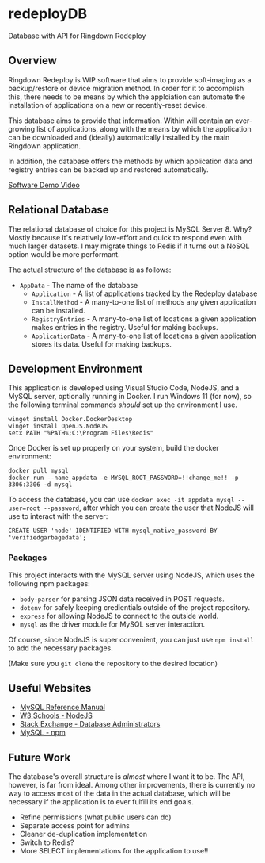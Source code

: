 # redeployDB
 Database with API for Ringdown Redeploy

## Overview

Ringdown Redeploy is WIP software that aims to provide soft-imaging as a backup/restore or device migration method. In order for it to accomplish this, there needs to be means by which the applciation can automate the installation of applications on a new or recently-reset device.

This database aims to provide that information. Within will contain an ever-growing list of applications, along with the means by which the application can be downloaded and (ideally) automatically installed by the main Ringdown application.

In addition, the database offers the methods by which application data and registry entries can be backed up and restored automatically.

[Software Demo Video](https://drive.google.com/file/d/11xxzFv4iBVCRgnjeyECNCEQGBpqoZ31y/view?usp=share_link)

## Relational Database

The relational database of choice for this project is MySQL Server 8. Why? Mostly because it's relatively low-effort and quick to respond even with much larger datasets. I may migrate things to Redis if it turns out a NoSQL option would be more performant.

The actual structure of the database is as follows:
* `AppData` - The name of the database
    * `Application` - A list of applications tracked by the Redeploy database
    * `InstallMethod` - A many-to-one list of methods any given application can be installed.
    * `RegistryEntries` - A many-to-one list of locations a given application makes entries in the registry. Useful for making backups.
    * `ApplicationData` - A many-to-one list of locations a given application stores its data. Useful for making backups.

## Development Environment

This application is developed using Visual Studio Code, NodeJS, and a MySQL server, optionally running in Docker. I run Windows 11 (for now), so the following terminal commands _should_ set up the environment I use.

```
winget install Docker.DockerDesktop
winget install OpenJS.NodeJS
setx PATH "%PATH%;C:\Program Files\Redis"
```
Once Docker is set up properly on your system, build the docker environment:
```
docker pull mysql
docker run --name appdata -e MYSQL_ROOT_PASSWORD=!!change_me!! -p 3306:3306 -d mysql
```
To access the database, you can use `docker exec -it appdata mysql --user=root --password`, after which you can create the user that NodeJS will use to interact with the server: 

```
CREATE USER 'node' IDENTIFIED WITH mysql_native_password BY 'verifiedgarbagedata';
```

### Packages

This project interacts with the MySQL server using NodeJS, which uses the following npm packages:
* `body-parser` for parsing JSON data received in POST requests.
* `dotenv` for safely keeping credientials outside of the project repository.
* `express` for allowing NodeJS to connect to the outside world.
* `mysql` as the driver module for MySQL server interaction.

Of course, since NodeJS is super convenient, you can just use `npm install` to add the necessary packages.

(Make sure you `git clone` the repository to the desired location)

## Useful Websites

- [MySQL Reference Manual](https://dev.mysql.com/doc/refman/8.0/en)
- [W3 Schools - NodeJS](https://www.w3schools.com/nodejs/)
- [Stack Exchange - Database Administrators](https://dba.stackexchange.com/)
- [MySQL - npm](https://www.npmjs.com/package/mysql)

## Future Work

The database's overall structure is _almost_ where I want it to be. The API, however, is far from ideal.
Among other improvements, there is currently no way to access most of the data in the actual database, which will be necessary if the application is to ever fulfill its end goals.

- Refine permissions (what public users can do)
- Separate access point for admins
- Cleaner de-duplication implementation
- Switch to Redis?
- More SELECT implementations for the application to use!!